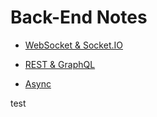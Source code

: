 # Back-End Notes

- [WebSocket & Socket.IO](/web-comunications/websocket.md)

- [REST & GraphQL](/web-comunications/rest-graphql.md)

- [Async](/topics/async.md)

test 
